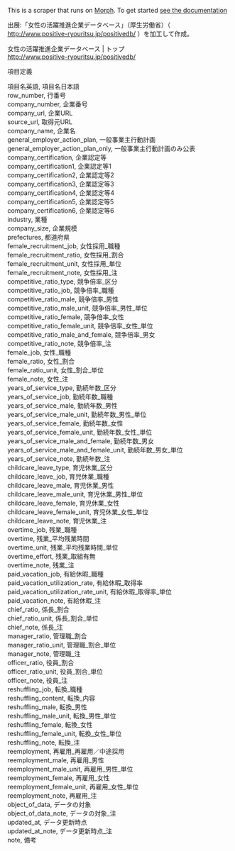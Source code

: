 This is a scraper that runs on [Morph](https://morph.io). To get started [see the documentation](https://morph.io/documentation)

出展:「女性の活躍推進企業データベース」（厚生労働省）（ http://www.positive-ryouritsu.jp/positivedb/ ）を加工して作成。

女性の活躍推進企業データベース | トップ  
http://www.positive-ryouritsu.jp/positivedb/

項目定義

項目名英語, 項目名日本語  
row\_number, 行番号  
company\_number, 企業番号  
company\_url, 企業URL  
source\_url, 取得元URL  
company\_name, 企業名  
general\_employer\_action\_plan, 一般事業主行動計画  
general\_employer\_action\_plan\_only, 一般事業主行動計画のみ公表  
company\_certification, 企業認定等  
company\_certification1, 企業認定等1  
company\_certification2, 企業認定等2  
company\_certification3, 企業認定等3  
company\_certification4, 企業認定等4  
company\_certification5, 企業認定等5  
company\_certification6, 企業認定等6  
industry, 業種  
company\_size, 企業規模  
prefectures, 都道府県  
female\_recruitment\_job, 女性採用\_職種  
female\_recruitment\_ratio, 女性採用\_割合  
female\_recruitment\_unit, 女性採用\_単位  
female\_recruitment\_note, 女性採用\_注  
competitive\_ratio\_type, 競争倍率\_区分  
competitive\_ratio\_job, 競争倍率\_職種  
competitive\_ratio\_male, 競争倍率\_男性  
competitive\_ratio\_male\_unit, 競争倍率\_男性\_単位  
competitive\_ratio\_female, 競争倍率\_女性  
competitive\_ratio\_female\_unit, 競争倍率\_女性\_単位  
competitive\_ratio\_male\_and\_female, 競争倍率\_男女  
competitive\_ratio\_note, 競争倍率\_注  
female\_job, 女性\_職種  
female\_ratio, 女性\_割合  
female\_ratio\_unit, 女性\_割合\_単位  
female\_note, 女性\_注  
years\_of\_service\_type, 勤続年数\_区分  
years\_of\_service\_job, 勤続年数\_職種  
years\_of\_service\_male, 勤続年数\_男性  
years\_of\_service\_male\_unit, 勤続年数\_男性\_単位  
years\_of\_service\_female, 勤続年数\_女性  
years\_of\_service\_female\_unit, 勤続年数\_女性\_単位  
years\_of\_service\_male\_and\_female, 勤続年数\_男女  
years\_of\_service\_male\_and\_female\_unit, 勤続年数\_男女\_単位  
years\_of\_service\_note, 勤続年数\_注  
childcare\_leave\_type, 育児休業\_区分  
childcare\_leave\_job, 育児休業\_職種  
childcare\_leave\_male, 育児休業\_男性  
childcare\_leave\_male\_unit, 育児休業\_男性\_単位  
childcare\_leave\_female, 育児休業\_女性  
childcare\_leave\_female\_unit, 育児休業\_女性\_単位  
childcare\_leave\_note, 育児休業\_注  
overtime\_job, 残業\_職種  
overtime, 残業\_平均残業時間  
overtime\_unit, 残業\_平均残業時間\_単位  
overtime\_effort, 残業\_取組有無  
overtime\_note, 残業\_注  
paid\_vacation\_job, 有給休暇\_職種  
paid\_vacation\_utilization\_rate, 有給休暇\_取得率  
paid\_vacation\_utilization\_rate\_unit, 有給休暇\_取得率\_単位  
paid\_vacation\_note, 有給休暇\_注  
chief\_ratio, 係長\_割合  
chief\_ratio\_unit, 係長\_割合\_単位  
chief\_note, 係長\_注  
manager\_ratio, 管理職\_割合  
manager\_ratio\_unit, 管理職\_割合\_単位  
manager\_note, 管理職\_注  
officer\_ratio, 役員\_割合  
officer\_ratio\_unit, 役員\_割合\_単位  
officer\_note, 役員\_注  
reshuffling\_job, 転換\_職種  
reshuffling\_content, 転換\_内容  
reshuffling\_male, 転換\_男性  
reshuffling\_male\_unit, 転換\_男性\_単位  
reshuffling\_female, 転換\_女性  
reshuffling\_female\_unit, 転換\_女性\_単位  
reshuffling\_note, 転換\_注  
reemployment, 再雇用\_再雇用／中途採用  
reemployment\_male, 再雇用\_男性  
reemployment\_male\_unit, 再雇用\_男性\_単位  
reemployment\_female, 再雇用\_女性  
reemployment\_female\_unit, 再雇用\_女性\_単位  
reemployment\_note, 再雇用\_注  
object\_of\_data, データの対象  
object\_of\_data\_note, データの対象\_注  
updated\_at, データ更新時点  
updated\_at\_note, データ更新時点\_注  
note, 備考
